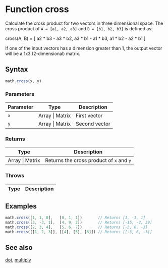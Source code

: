 <!-- Note: This file is automatically generated from source code comments. Changes made in this file will be overridden. -->

# Function cross

Calculate the cross product for two vectors in three dimensional space.
The cross product of `A = [a1, a2, a3]` and `B = [b1, b2, b3]` is defined
as:

   cross(A, B) = [
     a2 * b3 - a3 * b2,
     a3 * b1 - a1 * b3,
     a1 * b2 - a2 * b1
   ]

If one of the input vectors has a dimension greater than 1, the output
vector will be a 1x3 (2-dimensional) matrix.


## Syntax

```js
math.cross(x, y)
```

### Parameters

Parameter | Type | Description
--------- | ---- | -----------
`x` | Array &#124; Matrix | First vector
`y` | Array &#124; Matrix | Second vector

### Returns

Type | Description
---- | -----------
Array &#124; Matrix | Returns the cross product of `x` and `y`


### Throws

Type | Description
---- | -----------


## Examples

```js
math.cross([1, 1, 0],   [0, 1, 1])       // Returns [1, -1, 1]
math.cross([3, -3, 1],  [4, 9, 2])       // Returns [-15, -2, 39]
math.cross([2, 3, 4],   [5, 6, 7])       // Returns [-3, 6, -3]
math.cross([[1, 2, 3]], [[4], [5], [6]]) // Returns [[-3, 6, -3]]
```


## See also

[dot](dot.md),
[multiply](multiply.md)
